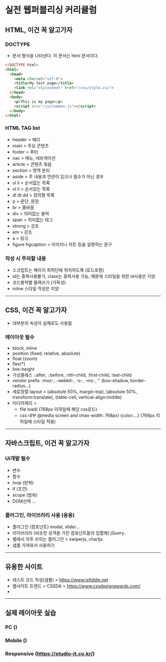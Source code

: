 # 실전 웹퍼블리싱 커리큘럼

## HTML, 이건 꼭 알고가자
### DOCTYPE
- 문서 형식을 나타낸다. 이 문서는 html 문서이다.
```html
<!DOCTYPE html>
<html>
  <head>
    <meta charset="utf-8">
    <title>My test page</title>
    <link rel="stylesheet" href="/css/style.css">
  </head>
  <body>
    <p>This is my page</p>
    <script src="/js/common.js"></script>
  </body>
</html>
```

### HTML TAG list
- header > 헤더
- main > 주요 콘텐츠
- footer > 푸터
- nav > 메뉴, 네비게이션
- article > 콘텐츠 묶음
- section > 영역 분리
- aside > 주 내용과 연관이 있으나 필수가 아닌 경우
- ul li > 순서없는 목록
- ol li > 순서있는 목록
- dl dt dd > 정의형 목록
- p > 문단, 문장
- br > 줄바꿈
- div > 의미없는 블럭
- span > 의미없는 태그
- strong > 강조
- em > 강조
- a > 링크
- figure figcaption > 이미지나 차트 등을 설명하는 문구

### 작성 시 주의할 내용
- 스크립트는 페이지 최하단에 위치하도록 (로드포함)
- id는 중복사용불가, class는 중복사용 가능, 때문에 스타일을 위한 id사용은 지양
- 코드블럭별 들여쓰기 (가독성)
- inline 스타일 작성은 지양

---
## CSS, 이건 꼭 알고가자
- 대부분의 속성이 실제로도 사용됨

### 레이아웃 필수
- block, inline
- position (fixed, relative, absolute)
- float (zoom)
- flex(*)
- line-height
- 가상클래스 ::after, ::before, :nth-child, :first-child, :last-child
- vendor prefix -moz-, -webkit-, -o-, -ms-, '' (box-shadow, border-radius...)
- 세로정렬 layout > (absolute 50%, margin-top), (absolute 50%, transform:translate), (table-cell, vertical-align:middle)
- 미디어쿼리 > 
  - file load(<link rel="stylesheet" media="screen and (max-width: 768px)" href="mystyle.css" /> (768px 이하일때 해당 css로드)
  - css 내부 @media screen and (max-width: 768px) {color:...} (768px 이하일때 스타일 적용)

---
## 자바스크립트, 이건 꼭 알고가자

### UI개발 필수
- 변수
- 함수
- loop (반복)
- if (조건)
- scope (범위)
- DOM선택
...

### 플러그인, 라이브러리 사용 (응용)
- 플러그인 (컴포넌트) modal, slider...
- 라이브러리 (비슷한 성격을 가진 컴포넌트들의 집합체) jQuery..
- 웹에서 자주 쓰이는 플러그인 > swiperjs, chartjs
- 샘플 가져와서 사용하기

---
## 유용한 사이트 
- 테스트 코드 작성(샘플) > https://www.jsfiddle.net
- 웹사이트 트렌드 > CSSDA > https://www.cssdesignawards.com/
- 

---
## 실제 레이아웃 실습
### PC ()

### Mobile ()

### Responsive (https://studio-jt.co.kr/)